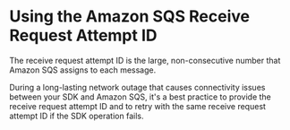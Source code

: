 # Using the Amazon SQS Receive Request Attempt ID<a name="using-receiverequestattemptid-request-parameter"></a>

The receive request attempt ID is the large, non\-consecutive number that Amazon SQS assigns to each message\.

During a long\-lasting network outage that causes connectivity issues between your SDK and Amazon SQS, it's a best practice to provide the receive request attempt ID and to retry with the same receive request attempt ID if the SDK operation fails\.